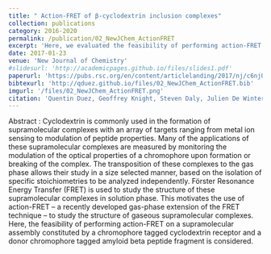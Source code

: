 ```yaml
---
title: " Action-FRET of β-cyclodextrin inclusion complexes"
collection: publications
category: 2016-2020
permalink: /publication/02_NewJChem_ActionFRET
excerpt: 'Here, we evaluated the feasibility of performing action-FRET on a supramolecular assembly constituted by a chromophore tagged cyclodextrin receptor and a donor chromophore tagged amyloid beta peptide fragment.'
date: 2017-01-23
venue: 'New Journal of Chemistry'
#slidesurl: 'http://academicpages.github.io/files/slides1.pdf'
paperurl: 'https://pubs.rsc.org/en/content/articlelanding/2017/nj/c6nj03250h#!divAbstract'
bibtexurl: 'http://qduez.github.io/files/02_NewJChem_ActionFRET.bib'
imgurl: '/files/02_NewJChem_ActionFRET.png'
citation: 'Quentin Duez, Geoffrey Knight, Steven Daly, Julien De Winter, Emilie Halin, Luke MacAleese, Rodolphe Antoine, Pascal Gerbaux and Philippe Dugourd. (2017). &quot;Action-FRET of β-cyclodextrin inclusion complexes.&quot; <i>New Journal of Chemistry</i>. 41(4), 1806-1812.'
---
```

Abstract :
Cyclodextrin is commonly used in the formation of supramolecular complexes with an array of targets ranging from metal ion sensing to modulation of peptide properties. Many of the applications of these supramolecular complexes are measured by monitoring the modulation of the optical properties of a chromophore upon formation or breaking of the complex. The transposition of these complexes to the gas phase allows their study in a size selected manner, based on the isolation of specific stoichiometries to be analyzed independently. Förster Resonance Energy Transfer (FRET) is used to study the structure of these supramolecular complexes in solution phase. This motivates the use of action-FRET – a recently developed gas-phase extension of the FRET technique – to study the structure of gaseous supramolecular complexes. Here, the feasibility of performing action-FRET on a supramolecular assembly constituted by a chromophore tagged cyclodextrin receptor and a donor chromophore tagged amyloid beta peptide fragment is considered.
